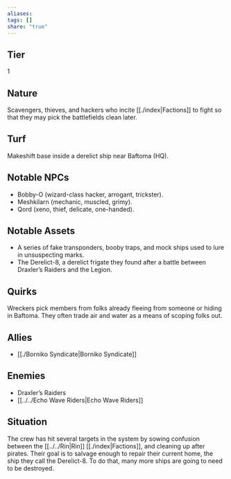 ```yaml
---
aliases: 
tags: []
share: "true"
---
```

## Tier
1

## Nature
Scavengers, thieves, and hackers who incite [[./index|Factions]] to fight so that they may pick the battlefields clean later.

## Turf
Makeshift base inside a derelict ship near Baftoma (HQ).

## Notable NPCs
- Bobby-O (wizard-class hacker, arrogant, trickster).
- Meshkilarn (mechanic, muscled, grimy).
- Qord (xeno, thief, delicate, one-handed).

## Notable Assets
- A series of fake transponders, booby traps, and mock ships used to lure in unsuspecting marks.
- The Derelict-8, a derelict frigate they found after a battle between Draxler’s Raiders and the Legion.

## Quirks
Wreckers pick members from folks already fleeing from someone or hiding in Baftoma. They often trade air and water as a means of scoping folks out.

## Allies
- [[./Borniko Syndicate|Borniko Syndicate]]

## Enemies
- Draxler’s Raiders
- [[../../Echo Wave Riders|Echo Wave Riders]]

## Situation
The crew has hit several targets in the system by sowing confusion between the [[../../Rin|Rin]] [[./index|Factions]], and cleaning up after pirates. Their goal is to salvage enough to repair their current home, the ship they call the Derelict-8. To do that, many more ships are going to need to be destroyed.

